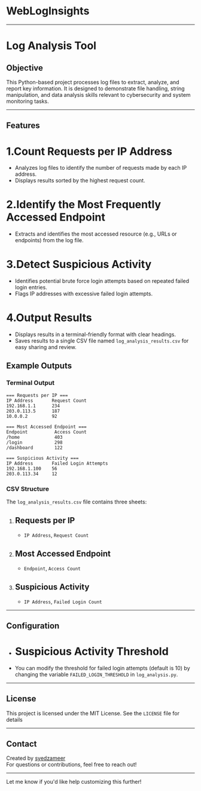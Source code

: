 # WebLogInsights

---

# Log Analysis Tool

## Objective
This Python-based project processes log files to extract, analyze, and report key information. It is designed to demonstrate file handling, string manipulation, and data analysis skills relevant to cybersecurity and system monitoring tasks.

---

## Features

 # 1.Count Requests per IP Address  
   - Analyzes log files to identify the number of requests made by each IP address.
   - Displays results sorted by the highest request count.

 # 2.Identify the Most Frequently Accessed Endpoint  
   - Extracts and identifies the most accessed resource (e.g., URLs or endpoints) from the log file.

 # 3.Detect Suspicious Activity  
   - Identifies potential brute force login attempts based on repeated failed login entries.
   - Flags IP addresses with excessive failed login attempts.
# 4.Output Results  
   - Displays results in a terminal-friendly format with clear headings.
   - Saves results to a single CSV file named `log_analysis_results.csv` for easy sharing and review.

## Example Outputs

### Terminal Output
```plaintext
=== Requests per IP ===
IP Address       Request Count
192.168.1.1      234
203.0.113.5      187
10.0.0.2         92

=== Most Accessed Endpoint ===
Endpoint          Access Count
/home             403
/login            298
/dashboard        122

=== Suspicious Activity ===
IP Address       Failed Login Attempts
192.168.1.100    56
203.0.113.34     12
```

### CSV Structure
The `log_analysis_results.csv` file contains three sheets:
1. ## Requests per IP
   - `IP Address`, `Request Count`
2. ## Most Accessed Endpoint
   - `Endpoint`, `Access Count`
3. ## Suspicious Activity
   - `IP Address`, `Failed Login Count`

---

## **Configuration**
- # Suspicious Activity Threshold
-  You can modify the threshold for failed login attempts (default is 10) by changing the variable `FAILED_LOGIN_THRESHOLD` in `log_analysis.py`.

---

## License
This project is licensed under the MIT License. See the `LICENSE` file for details

---

## Contact
Created by [syedzameer](https://github.com/syedzameer18)  
For questions or contributions, feel free to reach out!

---

Let me know if you'd like help customizing this further!
